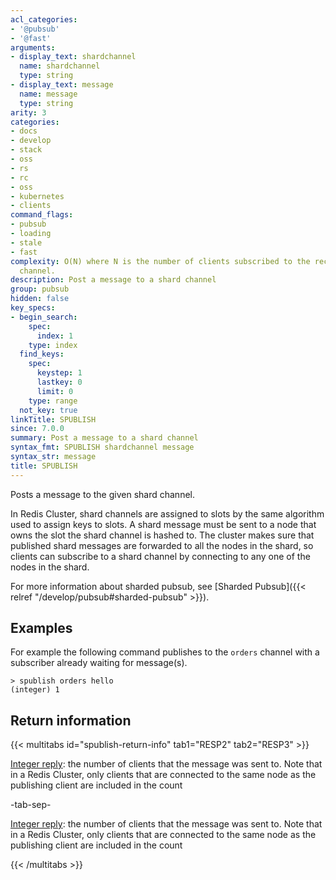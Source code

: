 ```yaml
---
acl_categories:
- '@pubsub'
- '@fast'
arguments:
- display_text: shardchannel
  name: shardchannel
  type: string
- display_text: message
  name: message
  type: string
arity: 3
categories:
- docs
- develop
- stack
- oss
- rs
- rc
- oss
- kubernetes
- clients
command_flags:
- pubsub
- loading
- stale
- fast
complexity: O(N) where N is the number of clients subscribed to the receiving shard
  channel.
description: Post a message to a shard channel
group: pubsub
hidden: false
key_specs:
- begin_search:
    spec:
      index: 1
    type: index
  find_keys:
    spec:
      keystep: 1
      lastkey: 0
      limit: 0
    type: range
  not_key: true
linkTitle: SPUBLISH
since: 7.0.0
summary: Post a message to a shard channel
syntax_fmt: SPUBLISH shardchannel message
syntax_str: message
title: SPUBLISH
---
```

Posts a message to the given shard channel.

In Redis Cluster, shard channels are assigned to slots by the same algorithm used to assign keys to slots.
A shard message must be sent to a node that owns the slot the shard channel is hashed to. 
The cluster makes sure that published shard messages are forwarded to all the nodes in the shard, so clients can subscribe to a shard channel by connecting to any one of the nodes in the shard.

For more information about sharded pubsub, see [Sharded Pubsub]({{< relref "/develop/pubsub#sharded-pubsub" >}}).

## Examples

For example the following command publishes to the `orders` channel with a subscriber already waiting for message(s).
    
```
> spublish orders hello
(integer) 1
```

## Return information

{{< multitabs id="spublish-return-info" 
    tab1="RESP2" 
    tab2="RESP3" >}}

[Integer reply](../../develop/reference/protocol-spec#integers): the number of clients that the message was sent to. Note that in a Redis Cluster, only clients that are connected to the same node as the publishing client are included in the count

-tab-sep-

[Integer reply](../../develop/reference/protocol-spec#integers): the number of clients that the message was sent to. Note that in a Redis Cluster, only clients that are connected to the same node as the publishing client are included in the count

{{< /multitabs >}}
